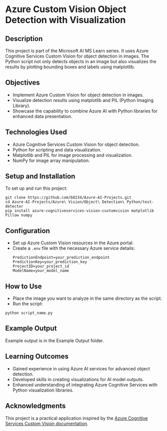 # Azure Custom Vision Object Detection with Visualization

## Description
This project is part of the Microsoft AI MS Learn series. It uses Azure Cognitive Services Custom Vision for object detection in images. The Python script not only detects objects in an image but also visualizes the results by plotting bounding boxes and labels using matplotlib.

## Objectives
- Implement Azure Custom Vision for object detection in images.
- Visualize detection results using matplotlib and PIL (Python Imaging Library).
- Showcase the capability to combine Azure AI with Python libraries for enhanced data presentation.

## Technologies Used
- Azure Cognitive Services Custom Vision for object detection.
- Python for scripting and data visualization.
- Matplotlib and PIL for image processing and visualization.
- NumPy for image array manipulation.

## Setup and Installation
To set up and run this project:

```
git clone https://github.com/b8234/Azure-AI-Projects.git
cd Azure-AI-Projects/Azure\ Vision/Object\ Detection\ Python/test-detector
pip install azure-cognitiveservices-vision-customvision matplotlib Pillow numpy
```

## Configuration
- Set up Azure Custom Vision resources in the Azure portal.
- Create a `.env` file with the necessary Azure service details:
  ```
  PredictionEndpoint=your_prediction_endpoint
  PredictionKey=your_prediction_key
  ProjectID=your_project_id
  ModelName=your_model_name
  ```

## How to Use
- Place the image you want to analyze in the same directory as the script.
- Run the script:

```
python script_name.py
```

## Example Output
Example output is in the Example Output folder.

## Learning Outcomes
- Gained experience in using Azure AI services for advanced object detection.
- Developed skills in creating visualizations for AI model outputs.
- Enhanced understanding of integrating Azure Cognitive Services with Python visualization libraries.

## Acknowledgments
This project is a practical application inspired by the [Azure Cognitive Services Custom Vision documentation](https://docs.microsoft.com/azure/cognitive-services/custom-vision-service/).

